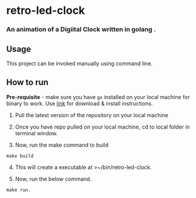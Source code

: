 # retro-led-clock

### An animation of a Digiital Clock written in golang .

## Usage

This project can be invoked manually using command line.

## How to run

**Pre-requisite** - make sure you have ```go``` installed on your local machine for binary to work. Use [link](https://golang.org/doc/install?download=go1.14.4.darwin-amd64.pkg) for download & install instructions.

1. Pull the latest version of the repository on your local machine

2. Once you have repo pulled on your local machine, cd to local folder in terminal window.

3. Now, run the make command to build

```
make build
```

4. This will create a executable at >~/bin/retro-led-clock. 

5. Now, run the below command.

```
make run.
```
